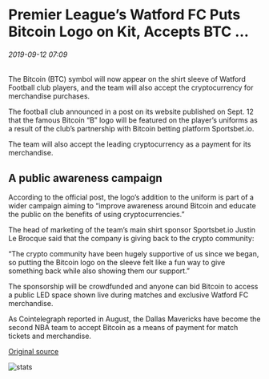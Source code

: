 # Premier League’s Watford FC Puts Bitcoin Logo on Kit, Accepts BTC ...

###### 2019-09-12 07:09

The Bitcoin (BTC) symbol will now appear on the shirt sleeve of Watford Football club players, and the team will also accept the cryptocurrency for merchandise purchases.

The football club announced in a post on its website published on Sept. 12 that the famous Bitcoin “B” logo will be featured on the player’s uniforms as a result of the club’s partnership with Bitcoin betting platform Sportsbet.io.

The team will also accept the leading cryptocurrency as a payment for its merchandise.

## A public awareness campaign

According to the official post, the logo’s addition to the uniform is part of a wider campaign aiming to “improve awareness around Bitcoin and educate the public on the benefits of using cryptocurrencies.”

The head of marketing of the team’s main shirt sponsor Sportsbet.io Justin Le Brocque said that the company is giving back to the crypto community:

“The crypto community have been hugely supportive of us since we began, so putting the Bitcoin logo on the sleeve felt like a fun way to give something back while also showing them our support.”

The sponsorship will be crowdfunded and anyone can bid Bitcoin to access a public LED space shown live during matches and exclusive Watford FC merchandise.

As Cointelegraph reported in August, the Dallas Mavericks have become the second NBA team to accept Bitcoin as a means of payment for match tickets and merchandise.

[Original source](https://cointelegraph.com/news/premier-leagues-watford-fc-puts-bitcoin-logo-on-kit-accepts-btc)

![stats](https://c.statcounter.com/11760860/0/a89fa40b/1/ "stats")
